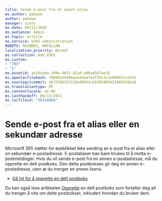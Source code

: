 ```yaml
---
title: Sende e-post fra et annet alias
ms.author: pebaum
author: pebaum
manager: scotv
ms.date: 04/21/2020
ms.audience: Admin
ms.topic: article
ms.service: o365-administration
ROBOTS: NOINDEX, NOFOLLOW
localization_priority: Normal
ms.collection: Adm_O365
ms.custom:
- "703"
- "1"
ms.assetid: aa1bcbea-c09e-40f1-81ad-e86ad567ae16
ms.openlocfilehash: fd0981edd96aee4daa7eaf39c3c1e069911ce7d1
ms.sourcegitcommit: ab75f66355116e995b3cb5505465b31989339e28
ms.translationtype: MT
ms.contentlocale: nb-NO
ms.lasthandoff: 08/13/2021
ms.locfileid: "58310868"
---
```

# <a name="send-email-from-an-alias-or-secondary-address"></a>Sende e-post fra et alias eller en sekundær adresse

Microsoft 365 støtter for øyeblikket ikke sending av e-post fra et alias eller en sekundær e-postadresse. E-postaliaser kan bare brukes til å motta e-postmeldinger. Hvis du vil sende e-post fra en annen e-postadresse, må du opprette en delt postboks. Den delte postboksen gir deg en annen e-postadresse, uten at du trenger en annen lisens.
  
- [Gå hit for å opprette en delt postboks](https://portal.office.com/AdminPortal/Home#/AssistedGuide/addemailoptions)

Du kan også lese artikkelen [Opprette](https://docs.microsoft.com/microsoft-365/admin/email/create-a-shared-mailbox) en delt postboks som forteller deg alt du trenger å vite om delte postbokser, inkludert hvordan du bruker dem.